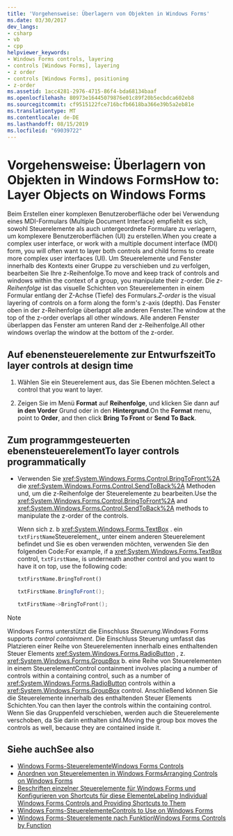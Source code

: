 ```yaml
---
title: 'Vorgehensweise: Überlagern von Objekten in Windows Forms'
ms.date: 03/30/2017
dev_langs:
- csharp
- vb
- cpp
helpviewer_keywords:
- Windows Forms controls, layering
- controls [Windows Forms], layering
- z order
- controls [Windows Forms], positioning
- z-order
ms.assetid: 1acc4281-2976-4715-86f4-bda68134baaf
ms.openlocfilehash: 80973e16445079876e01c89f20b5ecbdca602eb8
ms.sourcegitcommit: cf9515122fce716bcfb6618ba366e39b5a2eb81e
ms.translationtype: MT
ms.contentlocale: de-DE
ms.lasthandoff: 08/15/2019
ms.locfileid: "69039722"
---
```

# <a name="how-to-layer-objects-on-windows-forms"></a><span data-ttu-id="ab15d-102">Vorgehensweise: Überlagern von Objekten in Windows Forms</span><span class="sxs-lookup"><span data-stu-id="ab15d-102">How to: Layer Objects on Windows Forms</span></span>
<span data-ttu-id="ab15d-103">Beim Erstellen einer komplexen Benutzeroberfläche oder bei Verwendung eines MDI-Formulars (Multiple Document Interface) empfiehlt es sich, sowohl Steuerelemente als auch untergeordnete Formulare zu verlagern, um komplexere Benutzeroberflächen (UI) zu erstellen.</span><span class="sxs-lookup"><span data-stu-id="ab15d-103">When you create a complex user interface, or work with a multiple document interface (MDI) form, you will often want to layer both controls and child forms to create more complex user interfaces (UI).</span></span> <span data-ttu-id="ab15d-104">Um Steuerelemente und Fenster innerhalb des Kontexts einer Gruppe zu verschieben und zu verfolgen, bearbeiten Sie Ihre z-Reihenfolge.</span><span class="sxs-lookup"><span data-stu-id="ab15d-104">To move and keep track of controls and windows within the context of a group, you manipulate their z-order.</span></span> <span data-ttu-id="ab15d-105">Die *z-Reihenfolge* ist das visuelle Schichten von Steuerelementen in einem Formular entlang der Z-Achse (Tiefe) des Formulars.</span><span class="sxs-lookup"><span data-stu-id="ab15d-105">*Z-order* is the visual layering of controls on a form along the form's z-axis (depth).</span></span> <span data-ttu-id="ab15d-106">Das Fenster oben in der z-Reihenfolge überlappt alle anderen Fenster.</span><span class="sxs-lookup"><span data-stu-id="ab15d-106">The window at the top of the z-order overlaps all other windows.</span></span> <span data-ttu-id="ab15d-107">Alle anderen Fenster überlappen das Fenster am unteren Rand der z-Reihenfolge.</span><span class="sxs-lookup"><span data-stu-id="ab15d-107">All other windows overlap the window at the bottom of the z-order.</span></span>

## <a name="to-layer-controls-at-design-time"></a><span data-ttu-id="ab15d-108">Auf ebenensteuerelemente zur Entwurfszeit</span><span class="sxs-lookup"><span data-stu-id="ab15d-108">To layer controls at design time</span></span>

1. <span data-ttu-id="ab15d-109">Wählen Sie ein Steuerelement aus, das Sie Ebenen möchten.</span><span class="sxs-lookup"><span data-stu-id="ab15d-109">Select a control that you want to layer.</span></span>

2. <span data-ttu-id="ab15d-110">Zeigen Sie im Menü **Format** auf **Reihenfolge**, und klicken Sie dann auf **in den Vorder** Grund oder in den **Hintergrund**.</span><span class="sxs-lookup"><span data-stu-id="ab15d-110">On the **Format** menu, point to **Order**, and then click **Bring To Front** or **Send To Back**.</span></span>

## <a name="to-layer-controls-programmatically"></a><span data-ttu-id="ab15d-111">Zum programmgesteuerten ebenensteuerelement</span><span class="sxs-lookup"><span data-stu-id="ab15d-111">To layer controls programmatically</span></span>

- <span data-ttu-id="ab15d-112">Verwenden Sie <xref:System.Windows.Forms.Control.BringToFront%2A> die <xref:System.Windows.Forms.Control.SendToBack%2A> Methoden und, um die z-Reihenfolge der Steuerelemente zu bearbeiten.</span><span class="sxs-lookup"><span data-stu-id="ab15d-112">Use the <xref:System.Windows.Forms.Control.BringToFront%2A> and <xref:System.Windows.Forms.Control.SendToBack%2A> methods to manipulate the z-order of the controls.</span></span>

     <span data-ttu-id="ab15d-113">Wenn sich z. b <xref:System.Windows.Forms.TextBox> . ein `txtFirstName`Steuerelement,, unter einem anderen Steuerelement befindet und Sie es oben verwenden möchten, verwenden Sie den folgenden Code:</span><span class="sxs-lookup"><span data-stu-id="ab15d-113">For example, if a <xref:System.Windows.Forms.TextBox> control, `txtFirstName`, is underneath another control and you want to have it on top, use the following code:</span></span>

    ```vb
    txtFirstName.BringToFront()
    ```

    ```csharp
    txtFirstName.BringToFront();
    ```

    ```cpp
    txtFirstName->BringToFront();
    ```

> [!NOTE]
>  <span data-ttu-id="ab15d-114">Windows Forms unterstützt die Einschluss *Steuerung*.</span><span class="sxs-lookup"><span data-stu-id="ab15d-114">Windows Forms supports *control containment*.</span></span> <span data-ttu-id="ab15d-115">Die Einschluss Steuerung umfasst das Platzieren einer Reihe von Steuerelementen innerhalb eines enthaltenden Steuer Elements <xref:System.Windows.Forms.RadioButton> , z. <xref:System.Windows.Forms.GroupBox> b. eine Reihe von Steuerelementen in einem Steuerelement</span><span class="sxs-lookup"><span data-stu-id="ab15d-115">Control containment involves placing a number of controls within a containing control, such as a number of <xref:System.Windows.Forms.RadioButton> controls within a <xref:System.Windows.Forms.GroupBox> control.</span></span> <span data-ttu-id="ab15d-116">Anschließend können Sie die Steuerelemente innerhalb des enthaltenden Steuer Elements Schichten.</span><span class="sxs-lookup"><span data-stu-id="ab15d-116">You can then layer the controls within the containing control.</span></span> <span data-ttu-id="ab15d-117">Wenn Sie das Gruppenfeld verschieben, werden auch die Steuerelemente verschoben, da Sie darin enthalten sind.</span><span class="sxs-lookup"><span data-stu-id="ab15d-117">Moving the group box moves the controls as well, because they are contained inside it.</span></span>

## <a name="see-also"></a><span data-ttu-id="ab15d-118">Siehe auch</span><span class="sxs-lookup"><span data-stu-id="ab15d-118">See also</span></span>

- [<span data-ttu-id="ab15d-119">Windows Forms-Steuerelemente</span><span class="sxs-lookup"><span data-stu-id="ab15d-119">Windows Forms Controls</span></span>](index.md)
- [<span data-ttu-id="ab15d-120">Anordnen von Steuerelementen in Windows Forms</span><span class="sxs-lookup"><span data-stu-id="ab15d-120">Arranging Controls on Windows Forms</span></span>](arranging-controls-on-windows-forms.md)
- [<span data-ttu-id="ab15d-121">Beschriften einzelner Steuerelemente für Windows Forms und Konfigurieren von Shortcuts für diese Elemente</span><span class="sxs-lookup"><span data-stu-id="ab15d-121">Labeling Individual Windows Forms Controls and Providing Shortcuts to Them</span></span>](labeling-individual-windows-forms-controls-and-providing-shortcuts-to-them.md)
- [<span data-ttu-id="ab15d-122">Windows Forms-Steuerelemente</span><span class="sxs-lookup"><span data-stu-id="ab15d-122">Controls to Use on Windows Forms</span></span>](controls-to-use-on-windows-forms.md)
- [<span data-ttu-id="ab15d-123">Windows Forms-Steuerelemente nach Funktion</span><span class="sxs-lookup"><span data-stu-id="ab15d-123">Windows Forms Controls by Function</span></span>](windows-forms-controls-by-function.md)
